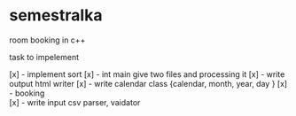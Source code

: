 # semestralka
room booking in c++

task to impelement

[x] - implement sort
[x] - int main give two files and processing it
[x] - write output html writer
[x] - write calendar class {calendar, month, year, day }
[x] - booking   
[x] - write input csv parser, vaidator
